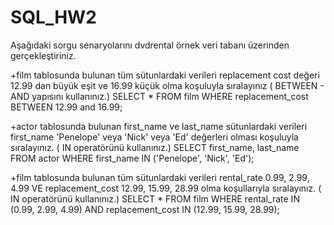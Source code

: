 # SQL_HW2

Aşağıdaki sorgu senaryolarını dvdrental örnek veri tabanı üzerinden gerçekleştiriniz.

+film tablosunda bulunan tüm sütunlardaki verileri replacement cost değeri 12.99 dan büyük eşit ve 16.99 küçük olma koşuluyla sıralayınız ( BETWEEN - AND yapısını kullanınız.)
SELECT * FROM film
WHERE replacement_cost BETWEEN 12.99 and 16.99;

+actor tablosunda bulunan first_name ve last_name sütunlardaki verileri first_name 'Penelope' veya 'Nick' veya 'Ed' değerleri olması koşuluyla sıralayınız. ( IN operatörünü kullanınız.)
SELECT first_name, last_name FROM actor
WHERE first_name IN ('Penelope', 'Nick', 'Ed');

+film tablosunda bulunan tüm sütunlardaki verileri rental_rate 0.99, 2.99, 4.99 VE replacement_cost 12.99, 15.99, 28.99 olma koşullarıyla sıralayınız. ( IN operatörünü kullanınız.)
SELECT * FROM film
WHERE rental_rate IN (0.99, 2.99, 4.99) AND replacement_cost IN (12.99, 15.99, 28.99);
